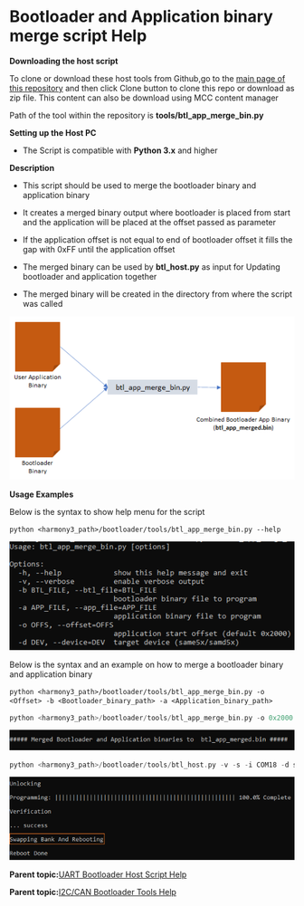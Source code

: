 # Bootloader and Application binary merge script Help

**Downloading the host script**

To clone or download these host tools from Github,go to the [main page of this repository](https://github.com/Microchip-MPLAB-Harmony/bootloader) and then click Clone button to clone this repo or download as zip file. This content can also be download using MCC content manager

Path of the tool within the repository is **tools/btl\_app\_merge\_bin.py**

**Setting up the Host PC**

-   The Script is compatible with **Python 3.x** and higher


**Description**

-   This script should be used to merge the bootloader binary and application binary

-   It creates a merged binary output where bootloader is placed from start and the application will be placed at the offset passed as parameter

-   If the application offset is not equal to end of bootloader offset it fills the gap with 0xFF until the application offset

-   The merged binary can be used by **btl\_host.py** as input for Updating bootloader and application together

-   The merged binary will be created in the directory from where the script was called


![btl_app_merge_bin](GUID-C68ED607-6359-4088-86DE-000639E03748-low.png)

**Usage Examples**

Below is the syntax to show help menu for the script

```
python <harmony3_path>/bootloader/tools/btl_app_merge_bin.py --help
```

![btl_app_merge_bin_help_menu](GUID-2E350EDD-7099-4CE0-9985-F43CB0082F98-low.png)

Below is the syntax and an example on how to merge a bootloader binary and application binary

```
python <harmony3_path>/bootloader/tools/btl_app_merge_bin.py -o <Offset> -b <Bootloader_binary_path> -a <Application_binary_path>
```

```c
python <harmony3_path>/bootloader/tools/btl_app_merge_bin.py -o 0x2000 -b <harmony3_path>/bootloader_apps_uart/apps/uart_fail_safe_bootloader/bootloader/firmware/sam_e54_xpro.X/dist/sam_e54_xpro/production/sam_e54_xpro.X.production.bin -a <harmony3_path>/bootloader_apps_uart/apps/uart_fail_safe_bootloader/test_app/firmware/sam_e54_xpro.X/dist/sam_e54_xpro/production/sam_e54_xpro.X.production.bin
```

![btl_app_merge_bin_output](GUID-BFF011C1-2308-4178-BF29-A693C7B79ED3-low.png)

```c
python <harmony3_path>/bootloader/tools/btl_host.py -v -s -i COM18 -d same5x -a 0x80000 -f <Path_to_merged_binary>/btl_app_merged.bin
```

![btl_host_swap_bank_output](GUID-479EE02A-2A47-43C7-ABDB-97615B9F1B5E-low.png)

**Parent topic:**[UART Bootloader Host Script Help](GUID-8BE0388C-8563-4ED8-9C17-F3FE7B88FE51.md)

**Parent topic:**[I2C/CAN Bootloader Tools Help](GUID-FCD04D38-6A0B-4B16-ABC6-33AC5EE0C561.md)


